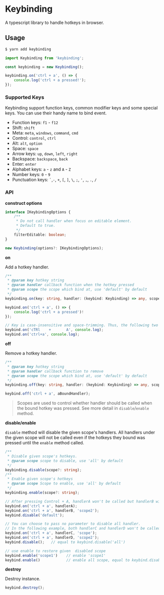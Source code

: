 # Keybinding

A typescript library to handle hotkeys in browser.

## Usage

```bash
$ yarn add keybinding
```

```javascript
import Keybinding from 'keybinding';

const keybinding = new Keybinding();

keybinding.on('ctrl + a', () => {
    console.log('ctrl + a pressed!');
});
```

### Supported Keys

Keybinding support function keys, common modifier keys and some special keys. You can use their handy name to bind event.

- Function keys: `f1` - `f12`
- Shift: `shift`
- Meta: `meta`, `windows`, `command`, `cmd` 
- Control: `control`, `ctrl`
- Alt: `alt`, `option`
- Space: `space`
- Arrow keys: `up`, `down`, `left`, `right`
- Backspace: `backspace`, `back`
- Enter: `enter`
- Alphabet keys: `a` - `z` and `A` - `Z`
- Number keys: `0` - `9`
- Punctuation keys: `` ` ``,`-`, `+`, `[`, `]`, `\`, `;`, `'`, `,`, `.`, `/` 

### API

**construct options**
```typescript
interface IKeybindingOptions {
    /**
     * Do not call handler when focus on editable element.
     * Default to true.
     */
    filterEditable: boolean;
}

new Keybinding(options?: IKeybindingOptions);
```

**on**

Add a hotkey handler.

```typescript
/**
 * @param key hotkey string
 * @param handler callback function when the hotkey pressed
 * @param scope the scope which bind at, use 'default' by default
 */
keybinding.on(key: string, handler: (keybind: Keybinding) => any, scope?: string): void

keybind.on('ctrl + a', () => {
    console.log('ctrl + a pressed')!
});

// Key is case-insensitive and space-trimming. Thus, the following two calls are equal.
keybind.on('cTRl    +       A', console.log);
keybind.on('ctrl+a', console.log);
```

**off**

Remove a hotkey handler.

```typescript
/**
 * @param key hotkey string
 * @param handler callback function to remove
 * @param scope the scope which bind at, use 'default' by default
 */
keybinding.off(key: string, handler: (keybind: Keybinding) => any, scope?: string): void

keybind.off('ctrl + a', aBoundHandler);
```

> Scopes are used to control whether handler should be called when the bound hotkey was pressed. See more detail in `disable`/`enable` method.

**disable/enable**

`disable` method will disable the given scope's handlers. All handlers under the given scope will not be called even if the hotkeys they bound was pressed until the `enable` method called. 

```typescript
/**
 * Disable given scope's hotkeys.
 * @param scope scope to disable, use 'all' by default
 */
keybinding.disable(scope?: string);
/**
 * Enable given scope's hotkeys
 * @param scope Scope to enable, use 'all' by default
 */
keybinding.enable(scope?: string);

// After pressing Control + A, handlerA won't be called but handlerB will still be called.
keybind.on('ctrl + a', handlerA);
keybind.on('ctrl + a', handlerB, 'scope2');
keybind.disable('default');

// You can choose to pass no parameter to disable all handler.
// In the following example, both handlerC and handlerD won't be called.
keybind.on('ctrl + a', handlerC, 'scope');
keybind.on('ctrl + a', handlerD, 'scope2');
keybind.disable();   // equal to keybind.disable('all')

// use enable to restore given  disabled scope
keybind.enable('scope1')    // enable 'scope1'
keybind.enable()            // enable all scope, equal to keybind.disable('all')
```

**destroy**

Destroy instance.

```typescript
keybind.destroy();
```
